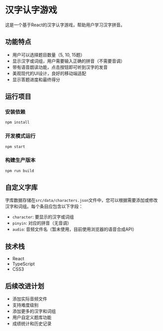 # 汉字认字游戏

这是一个基于React的汉字认字游戏，帮助用户学习汉字拼音。

## 功能特点

- 用户可以选择题目数量（5, 10, 15题）
- 显示汉字或词组，用户需要输入正确的拼音（不需要音调）
- 带有语音朗读功能，点击按钮即可听到汉字的发音
- 美观现代的UI设计，良好的移动端适配
- 显示答题进度和最终得分

## 运行项目

### 安装依赖

```bash
npm install
```

### 开发模式运行

```bash
npm start
```

### 构建生产版本

```bash
npm run build
```

## 自定义字库

字库数据存储在`src/data/characters.json`文件中，您可以根据需要添加或修改汉字和词组。每个条目应包含以下字段：

- `character`: 要显示的汉字或词组
- `pinyin`: 对应的拼音（无音调）
- `audio`: 音频文件名（暂未使用，目前使用浏览器的语音合成API）

## 技术栈

- React
- TypeScript
- CSS3

## 后续改进计划

- 添加实际音频文件
- 支持难度级别
- 添加更多的汉字和词组
- 用户自定义题库功能
- 成绩统计和历史记录
